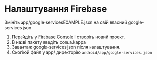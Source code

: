 # Налаштування Firebase
Змініть app/google-servicesEXAMPLE.json на свій власний google-services.json

1. Перейдіть у [Firebase Console](https://console.firebase.google.com/u/0/) і створіть новий проєкт.
1. В назві пакету введіть com.a.kappa
2. Завантаж google-services.json після налаштування.
3. Скопіюй файл у app/ директорію `android/app/google-services.json`
